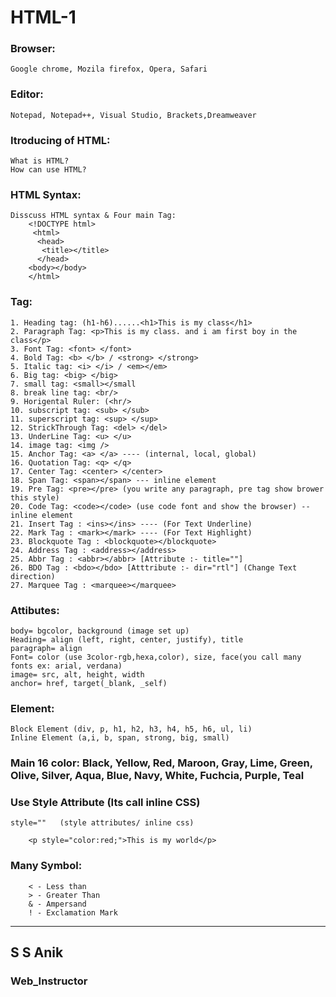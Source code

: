 # HTML-1
### Browser:
	Google chrome, Mozila firefox, Opera, Safari
	
### Editor:

	Notepad, Notepad++, Visual Studio, Brackets,Dreamweaver

### Itroducing of HTML:
	What is HTML?
	How can use HTML?

### HTML Syntax:
	Disscuss HTML syntax & Four main Tag:
		<!DOCTYPE html>
		 <html>
		  <head>
	 	   <title></title>
		  </head>
		<body></body>
		</html>

### Tag:
	1. Heading tag: (h1-h6)......<h1>This is my class</h1>
	2. Paragraph Tag: <p>This is my class. and i am first boy in the class</p>
	3. Font Tag: <font> </font>
	4. Bold Tag: <b> </b> / <strong> </strong>
	5. Italic tag: <i> </i> / <em></em>
	6. Big tag: <big> </big>
	7. small tag: <small></small
	8. break line tag: <br/>
	9. Horigental Ruler: (<hr/>
	10. subscript tag: <sub> </sub>
	11. superscript tag: <sup> </sup>
	12. StrickThrough Tag: <del> </del>
	13. UnderLine Tag: <u> </u>
	14. image tag: <img />
	15. Anchor Tag: <a> </a> ---- (internal, local, global)
	16. Quotation Tag: <q> </q>
	17. Center Tag: <center> </center>
	18. Span Tag: <span></span> --- inline element
	19. Pre Tag: <pre></pre> (you write any paragraph, pre tag show brower this style)
	20. Code Tag: <code></code> (use code font and show the browser) -- inline element
	21. Insert Tag : <ins></ins> ---- (For Text Underline)
	22. Mark Tag : <mark></mark> ---- (For Text Highlight)
	23. Blockquote Tag : <blockquote></blockquote>
	24. Address Tag : <address></address>
	25. Abbr Tag : <abbr></abbr> [Attribute :- title=""]
	26. BDO Tag : <bdo></bdo> [Atttribute :- dir="rtl"] (Change Text direction)
	27. Marquee Tag : <marquee></marquee>

### Attibutes:
	body= bgcolor, background (image set up)
	Heading= align (left, right, center, justify), title
	paragraph= align
	Font= color (use 3color-rgb,hexa,color), size, face(you call many fonts ex: arial, verdana)
	image= src, alt, height, width
	anchor= href, target(_blank, _self)


### Element:
	Block Element (div, p, h1, h2, h3, h4, h5, h6, ul, li)
	Inline Element (a,i, b, span, strong, big, small)

### Main 16 color: Black, Yellow, Red, Maroon, Gray, Lime, Green, Olive, Silver, Aqua, Blue, Navy, 		  						White, Fuchcia, Purple, Teal

### Use Style Attribute (Its call inline CSS)  
	style=""   (style attributes/ inline css)
		
		<p style="color:red;">This is my world</p>
### Many Symbol: 
		< - Less than 
		> - Greater Than 
		& - Ampersand
		! - Exclamation Mark



***
## S S Anik
### Web_Instructor
	

